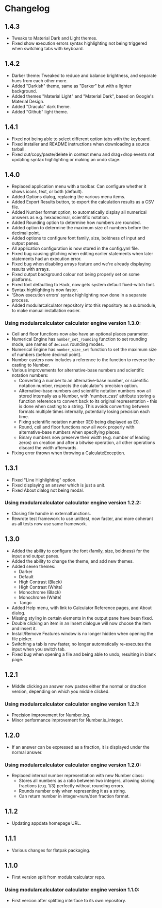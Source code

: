 # Changelog

## 1.4.3
- Tweaks to Material Dark and Light themes.
- Fixed show execution errors syntax highlighting not being triggered when switching tabs with keyboard.

## 1.4.2
- Darker theme: Tweaked to reduce and balance brightness, and separate hues from each other more.
- Added "Darkish" theme, same as "Darker" but with a lighter background.
- Added themes "Material Light" and "Material Dark", based on Google's Material Design.
- Added "Dracula" dark theme.
- Added "Github" light theme.

## 1.4.1
- Fixed not being able to select different option tabs with the keyboard.
- Fixed installer and README instructions when downloading a source tarball.
- Fixed cut/copy/paste/delete in context menu and drag+drop events not updating syntax highlighting or making an undo stage.

## 1.4.0
- Replaced application menu with a toolbar. Can configure whether it shows icons, text, or both (default).
- Added Options dialog, replacing the various menu items.
- Added Export Results button, to export the calculation results as a CSV file.
- Added Number format option, to automatically display all numerical answers as e.g. hexadecimal, scientific notation.
- Added Rounding option to determine how numbers are rounded.
- Added option to determine the maximum size of numbers before the decimal point.
- Added options to configure font family, size, boldness of input and output panes.
- All application configuration is now stored in the config.yml file.
- Fixed bug causing glitching when editing earlier statements when later statements had an execution error.
- Fixed bug when disabling arrays feature and we're already displaying results with arrays.
- Fixed output background colour not being properly set on some platforms.
- Fixed font defaulting to Hack, now gets system default fixed-witch font.
- Syntax highlighting is now faster.
- 'Show execution errors' syntax highlighting now done in a separate process.
- Added modularcalculator repository into this repository as a submodule, to make manual installation easier.
### Using modularcalculator calculator engine version 1.3.0:
- Ceil and floor functions now also have an optional places parameter.
- Numerical Engine has `number_set_rounding` function to set rounding mode, use names of `decimal` rounding modes.
- Numerical Engine has `number_size_set` function to set the maximum size of numbers (before decimal point).
- Number casters now includes a reference to the function to reverse the casting to Number.
- Various improvements for alternative-base numbers and scientific notation numbers:
	- Converting a number to an alternative-base number, or scientific notation number, respects the calculator's precision option.
	- Alternative-base numbers and scientific notation numbers now all stored internally as a Number, with 'number_cast' attribute storing a function reference to convert back to its original representation - this is done when casting to a string. This avoids converting between formats multiple times internally, potentially losing precision each time.
	- Fixing scientific notation number 0E0 being displayed as E0.
	- Round, ceil and floor functions now all work properly with alternative-base numbers when specifying places.
	- Binary numbers now preserve their width (e.g. number of leading zeros) on creation and after a bitwise operation, all other operations discard the width afterwards.
- Fixing error thrown when throwing a CalculateException.

## 1.3.1
- Fixed "Line Highlighting" option.
- Fixed displaying an answer which is just a unit.
- Fixed About dialog not being modal.
### Using modularcalculator calculator engine version 1.2.2:
- Closing file handle in externalfunctions.
- Rewrote test framework to use unittest, now faster, and more coherant as all tests now use same framework.

## 1.3.0
- Added the ability to configure the font (family, size, boldness) for the input and output panes.
- Added the ability to change the theme, and add new themes.
- Added seven themes:
	- Darker
	- Default
	- High Contrast (Black)
	- High Contrast (White)
	- Monochrome (Black)
	- Monochrome (White)
	- Tango
- Added Help menu, with link to Calculator Reference pages, and About dialog.
- Missing styling in certain elements in the output pane have been fixed.
- Double clicking an item in an Insert dialogue will now choose the item and insert it.
- Install/Remove Features window is no longer hidden when opening the file picker.
- Switching a tab is now faster, no longer automatically re-executes the input when you switch tab.
- Fixed bug when opening a file and being able to undo, resulting in blank page.

## 1.2.1
- Middle clicking an answer now pastes either the normal or draction version, depending on which you middle clicked.
### Using modularcalculator calculator engine version 1.2.1:
- Precision improvement for Number.log.
- Minor performance improvement for Number.is_integer.

## 1.2.0
- If an answer can be expressed as a fraction, it is displayed under the normal answer.
### Using modularcalculator calculator engine version 1.2.0:
- Replaced internal number representiation with new Number class:
	- Stores all numbers as a ratio between two integers, allowing storing fractions (e.g. 1/3) perfectly without rounding errors.
	- Rounds number only when representing it as a string.
	- Can return number in integer+num/den fraction format.

## 1.1.2
- Updating appdata homepage URL.

## 1.1.1
- Various changes for flatpak packaging.

## 1.1.0
- First version split from modularcalculator repo.
### Using modularcalculator calculator engine version 1.1.0:
- First version after splitting interface to its own repository.
